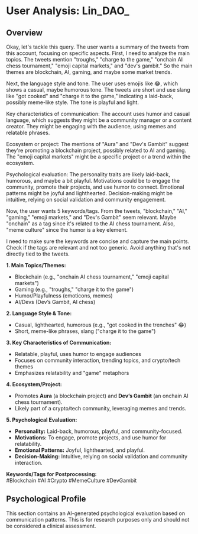 # User Analysis: Lin_DAO_

## Overview

<think>
Okay, let's tackle this query. The user wants a summary of the tweets from this account, focusing on specific aspects. First, I need to analyze the main topics. The tweets mention "troughs," "charge to the game," "onchain AI chess tournament," "emoji capital markets," and "dev's gambit." So the main themes are blockchain, AI, gaming, and maybe some market trends.

Next, the language style and tone. The user uses emojis like 😂, which shows a casual, maybe humorous tone. The tweets are short and use slang like "got cooked" and "charge it to the game," indicating a laid-back, possibly meme-like style. The tone is playful and light.

Key characteristics of communication: The account uses humor and casual language, which suggests they might be a community manager or a content creator. They might be engaging with the audience, using memes and relatable phrases.

Ecosystem or project: The mentions of "Aura" and "Dev's Gambit" suggest they're promoting a blockchain project, possibly related to AI and gaming. The "emoji capital markets" might be a specific project or a trend within the ecosystem.

Psychological evaluation: The personality traits are likely laid-back, humorous, and maybe a bit playful. Motivations could be to engage the community, promote their projects, and use humor to connect. Emotional patterns might be joyful and lighthearted. Decision-making might be intuitive, relying on social validation and community engagement.

Now, the user wants 5 keywords/tags. From the tweets, "blockchain," "AI," "gaming," "emoji markets," and "Dev's Gambit" seem relevant. Maybe "onchain" as a tag since it's related to the AI chess tournament. Also, "meme culture" since the humor is a key element.

I need to make sure the keywords are concise and capture the main points. Check if the tags are relevant and not too generic. Avoid anything that's not directly tied to the tweets.
</think>

**1. Main Topics/Themes:**  
- Blockchain (e.g., "onchain AI chess tournament," "emoji capital markets")  
- Gaming (e.g., "troughs," "charge it to the game")  
- Humor/Playfulness (emoticons, memes)  
- AI/Devs (Dev’s Gambit, AI chess)  

**2. Language Style & Tone:**  
- Casual, lighthearted, humorous (e.g., "got cooked in the trenches" 😂)  
- Short, meme-like phrases, slang ("charge it to the game")  

**3. Key Characteristics of Communication:**  
- Relatable, playful, uses humor to engage audiences  
- Focuses on community interaction, trending topics, and crypto/tech themes  
- Emphasizes relatability and "game" metaphors  

**4. Ecosystem/Project:**  
- Promotes **Aura** (a blockchain project) and **Dev’s Gambit** (an onchain AI chess tournament).  
- Likely part of a crypto/tech community, leveraging memes and trends.  

**5. Psychological Evaluation:**  
- **Personality:** Laid-back, humorous, playful, and community-focused.  
- **Motivations:** To engage, promote projects, and use humor for relatability.  
- **Emotional Patterns:** Joyful, lighthearted, and playful.  
- **Decision-Making:** Intuitive, relying on social validation and community interaction.  

**Keywords/Tags for Postprocessing:**  
#Blockchain #AI #Crypto #MemeCulture #DevGambit

## Psychological Profile

This section contains an AI-generated psychological evaluation based on communication patterns. This is for research purposes only and should not be considered a clinical assessment.
